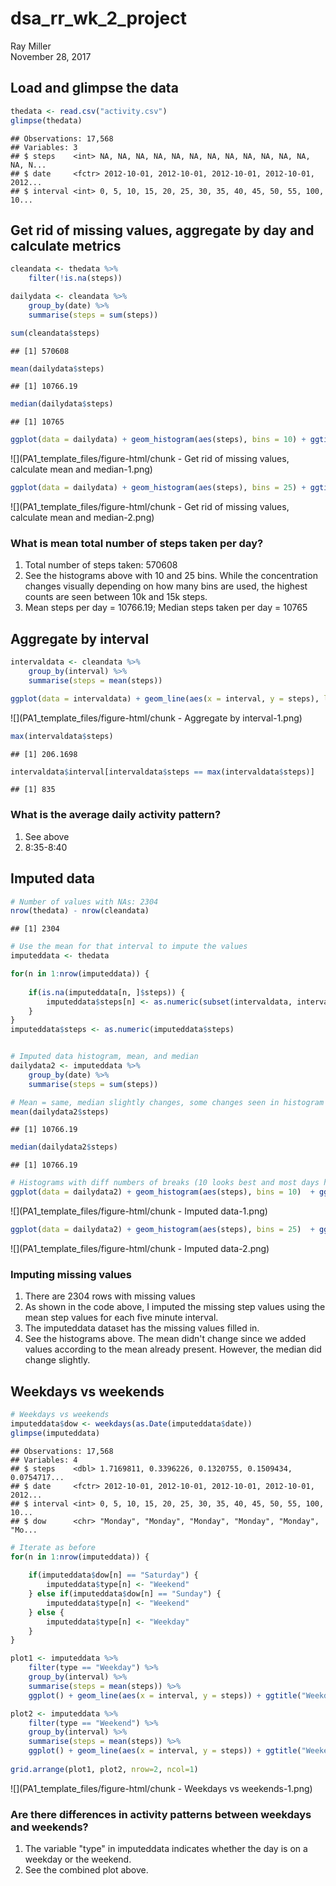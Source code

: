 # dsa_rr_wk_2_project
Ray Miller  
November 28, 2017  



## Load and glimpse the data


```r
thedata <- read.csv("activity.csv")
glimpse(thedata)
```

```
## Observations: 17,568
## Variables: 3
## $ steps    <int> NA, NA, NA, NA, NA, NA, NA, NA, NA, NA, NA, NA, NA, N...
## $ date     <fctr> 2012-10-01, 2012-10-01, 2012-10-01, 2012-10-01, 2012...
## $ interval <int> 0, 5, 10, 15, 20, 25, 30, 35, 40, 45, 50, 55, 100, 10...
```

## Get rid of missing values, aggregate by day and calculate metrics

```r
cleandata <- thedata %>% 
    filter(!is.na(steps))

dailydata <- cleandata %>% 
    group_by(date) %>% 
    summarise(steps = sum(steps))

sum(cleandata$steps)
```

```
## [1] 570608
```

```r
mean(dailydata$steps)
```

```
## [1] 10766.19
```

```r
median(dailydata$steps)
```

```
## [1] 10765
```

```r
ggplot(data = dailydata) + geom_histogram(aes(steps), bins = 10) + ggtitle("Histogram of number of steps by day with 10 bins")
```

![](PA1_template_files/figure-html/chunk - Get rid of missing values, calculate mean and median-1.png)<!-- -->

```r
ggplot(data = dailydata) + geom_histogram(aes(steps), bins = 25) + ggtitle("Histogram of number of steps by day with 25 bins")
```

![](PA1_template_files/figure-html/chunk - Get rid of missing values, calculate mean and median-2.png)<!-- -->

### What is mean total number of steps taken per day?  
1. Total number of steps taken: 570608  
2. See the histograms above with 10 and 25 bins. While the concentration changes visually depending on how many bins are used, the highest counts are seen between 10k and 15k steps.  
3. Mean steps per day = 10766.19; Median steps taken per day = 10765  

## Aggregate by interval  

```r
intervaldata <- cleandata %>% 
    group_by(interval) %>% 
    summarise(steps = mean(steps))

ggplot(data = intervaldata) + geom_line(aes(x = interval, y = steps), lwd = 1.25, col = "dark red") + ylab("Mean steps")
```

![](PA1_template_files/figure-html/chunk - Aggregate by interval-1.png)<!-- -->

```r
max(intervaldata$steps)
```

```
## [1] 206.1698
```

```r
intervaldata$interval[intervaldata$steps == max(intervaldata$steps)]
```

```
## [1] 835
```

### What is the average daily activity pattern?
1. See above  
2. 8:35-8:40

## Imputed data

```r
# Number of values with NAs: 2304
nrow(thedata) - nrow(cleandata)
```

```
## [1] 2304
```

```r
# Use the mean for that interval to impute the values
imputeddata <- thedata

for(n in 1:nrow(imputeddata)) {
    
    if(is.na(imputeddata[n, ]$steps)) {
        imputeddata$steps[n] <- as.numeric(subset(intervaldata, interval == imputeddata$interval[n], select = steps))
    }    
}
imputeddata$steps <- as.numeric(imputeddata$steps)


# Imputed data histogram, mean, and median
dailydata2 <- imputeddata %>% 
    group_by(date) %>% 
    summarise(steps = sum(steps))

# Mean = same, median slightly changes, some changes seen in histogram
mean(dailydata2$steps)
```

```
## [1] 10766.19
```

```r
median(dailydata2$steps)
```

```
## [1] 10766.19
```

```r
# Histograms with diff numbers of breaks (10 looks best and most days have 10-15k steps)
ggplot(data = dailydata2) + geom_histogram(aes(steps), bins = 10)  + ggtitle("Histogram of number of steps by day with 10 bins")
```

![](PA1_template_files/figure-html/chunk - Imputed data-1.png)<!-- -->

```r
ggplot(data = dailydata2) + geom_histogram(aes(steps), bins = 25)  + ggtitle("Histogram of number of steps by day with 25 bins")
```

![](PA1_template_files/figure-html/chunk - Imputed data-2.png)<!-- -->

### Imputing missing values
1. There are 2304 rows with missing values
2. As shown in the code above, I imputed the missing step values using the mean step values for each five minute interval.  
3. The imputeddata dataset has the missing values filled in.
4. See the histograms above. The mean didn't change since we added values according to the mean already present. However, the median did change slightly.

## Weekdays vs weekends

```r
# Weekdays vs weekends
imputeddata$dow <- weekdays(as.Date(imputeddata$date))
glimpse(imputeddata)
```

```
## Observations: 17,568
## Variables: 4
## $ steps    <dbl> 1.7169811, 0.3396226, 0.1320755, 0.1509434, 0.0754717...
## $ date     <fctr> 2012-10-01, 2012-10-01, 2012-10-01, 2012-10-01, 2012...
## $ interval <int> 0, 5, 10, 15, 20, 25, 30, 35, 40, 45, 50, 55, 100, 10...
## $ dow      <chr> "Monday", "Monday", "Monday", "Monday", "Monday", "Mo...
```

```r
# Iterate as before
for(n in 1:nrow(imputeddata)) {
    
    if(imputeddata$dow[n] == "Saturday") {
        imputeddata$type[n] <- "Weekend"
    } else if(imputeddata$dow[n] == "Sunday") {
        imputeddata$type[n] <- "Weekend"
    } else {
        imputeddata$type[n] <- "Weekday"
    }
}

plot1 <- imputeddata %>% 
    filter(type == "Weekday") %>% 
    group_by(interval) %>% 
    summarise(steps = mean(steps)) %>% 
    ggplot() + geom_line(aes(x = interval, y = steps)) + ggtitle("Weekday")

plot2 <- imputeddata %>% 
    filter(type == "Weekend") %>% 
    group_by(interval) %>% 
    summarise(steps = mean(steps)) %>% 
    ggplot() + geom_line(aes(x = interval, y = steps)) + ggtitle("Weekend")
    
grid.arrange(plot1, plot2, nrow=2, ncol=1)
```

![](PA1_template_files/figure-html/chunk - Weekdays vs weekends-1.png)<!-- -->

### Are there differences in activity patterns between weekdays and weekends?
1. The variable "type" in imputeddata indicates whether the day is on a weekday or the weekend.
2. See the combined plot above.

